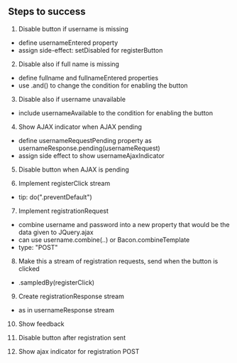 ## Steps to success

1. Disable button if username is missing
  * define usernameEntered property
  * assign side-effect: setDisabled for registerButton

2. Disable also if full name is missing
  * define fullname and fullnameEntered properties
  * use .and() to change the condition for enabling the button

3. Disable also if username unavailable
  * include usernameAvailable to the condition for enabling the button

4. Show AJAX indicator when AJAX pending
  * define usernameRequestPending property as usernameResponse.pending(usernameRequest)
  * assign side effect to show usernameAjaxIndicator

5. Disable button when AJAX is pending

6. Implement registerClick stream
  * tip: do(".preventDefault")

7. Implement registrationRequest
  * combine username and password into a new property that would be the data given to JQuery.ajax
  * can use username.combine(..) or Bacon.combineTemplate
  * type: "POST"

8. Make this a stream of registration requests, send when the button is clicked
  * .sampledBy(registerClick)

9. Create registrationResponse stream
  * as in usernameResponse stream

10. Show feedback

11. Disable button after registration sent

12. Show ajax indicator for registration POST
